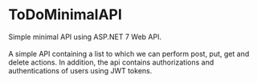 # ToDoMinimalAPI
Simple minimal API using ASP.NET 7 Web API. <br><br>
A simple API containing a list to which we can perform post, put, get and delete actions. In addition, the api contains authorizations and authentications of users using JWT tokens.
